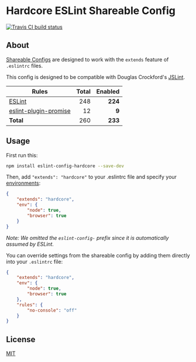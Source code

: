 # Hardcore ESLint Shareable Config

[![Travis CI build status](https://img.shields.io/travis/EvgenyOrekhov/eslint-config-hardcore/master.svg?style=flat-square)](https://travis-ci.org/EvgenyOrekhov/eslint-config-hardcore)

## About

[Shareable Configs](http://eslint.org/docs/developer-guide/shareable-configs)
are designed to work with the `extends` feature of `.eslintrc` files.

This config is designed to be compatible with Douglas Crockford's
[JSLint](http://jslint.com/).

| Rules                                                                      | Total | Enabled |
| -------------------------------------------------------------------------- | ----: | ------: |
| [ESLint](http://eslint.org/docs/rules/)                                    | 248   | **224** |
| [eslint-plugin-promise](https://github.com/xjamundx/eslint-plugin-promise) | 12    | **9**   |
| **Total**                                                                  | 260   | **233** |

## Usage

First run this:

```bash
npm install eslint-config-hardcore --save-dev
```

Then, add `"extends": "hardcore"` to your .eslintrc file and specify your
[environments](http://eslint.org/docs/user-guide/configuring#specifying-environments):

```json
{
    "extends": "hardcore",
    "env": {
        "node": true,
        "browser": true
    }
}
```

*Note: We omitted the `eslint-config-` prefix since it is automatically assumed
by ESLint.*

You can override settings from the shareable config by adding them directly into
your `.eslintrc` file:

```json
{
    "extends": "hardcore",
    "env": {
        "node": true,
        "browser": true
    },
    "rules": {
        "no-console": "off"
    }
}
```

## License

[MIT](LICENSE)
